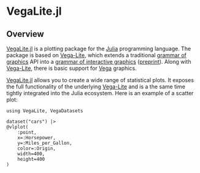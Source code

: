 # VegaLite.jl

## Overview

[VegaLite.jl](https://github.com/queryverse/VegaLite.jl) is a plotting package for the [Julia](https://julialang.org/) programming language. The package is based on [Vega-Lite](https://vega.github.io/vega-lite/), which extends a traditional [grammar of graphics](https://doi.org/10.1007/0-387-28695-0) API into a [grammar of interactive graphics](https://doi.org/10.1109/TVCG.2016.2599030) ([preprint](https://osf.io/mqzyx/)). Along with [Vega-Lite](https://vega.github.io/vega-lite/), there is basic support for [Vega](https://vega.github.io/vega/) graphics.

[VegaLite.jl](https://github.com/queryverse/VegaLite.jl) allows you to create a wide range of statistical plots. It exposes the full functionality of the underlying [Vega-Lite](https://vega.github.io/vega-lite/) and is a the same time tightly integrated into the Julia ecosystem. Here is an example of a scatter plot:

```@example
using VegaLite, VegaDatasets

dataset("cars") |>
@vlplot(
    :point,
    x=:Horsepower,
    y=:Miles_per_Gallon,
    color=:Origin,
    width=400,
    height=400
)
```
